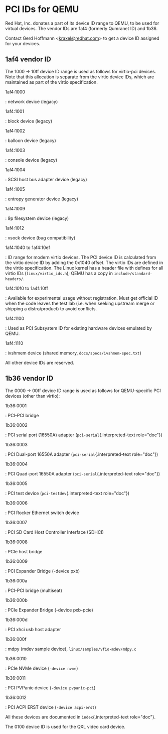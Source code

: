 # PCI IDs for QEMU

Red Hat, Inc. donates a part of its device ID range to QEMU, to be used
for virtual devices. The vendor IDs are 1af4 (formerly Qumranet ID) and
1b36.

Contact Gerd Hoffmann \<<kraxel@redhat.com>\> to get a device ID
assigned for your devices.

## 1af4 vendor ID

The 1000 -\> 10ff device ID range is used as follows for virtio-pci
devices. Note that this allocation is separate from the virtio device
IDs, which are maintained as part of the virtio specification.

1af4:1000

:   network device (legacy)

1af4:1001

:   block device (legacy)

1af4:1002

:   balloon device (legacy)

1af4:1003

:   console device (legacy)

1af4:1004

:   SCSI host bus adapter device (legacy)

1af4:1005

:   entropy generator device (legacy)

1af4:1009

:   9p filesystem device (legacy)

1af4:1012

:   vsock device (bug compatibility)

1af4:1040 to 1af4:10ef

:   ID range for modern virtio devices. The PCI device ID is calculated
    from the virtio device ID by adding the 0x1040 offset. The virtio
    IDs are defined in the virtio specification. The Linux kernel has a
    header file with defines for all virtio IDs (`linux/virtio_ids.h`);
    QEMU has a copy in `include/standard-headers/`.

1af4:10f0 to 1a4f:10ff

:   Available for experimental usage without registration. Must get
    official ID when the code leaves the test lab (i.e. when seeking
    upstream merge or shipping a distro/product) to avoid conflicts.

1af4:1100

:   Used as PCI Subsystem ID for existing hardware devices emulated by
    QEMU.

1af4:1110

:   ivshmem device (shared memory, `docs/specs/ivshmem-spec.txt`)

All other device IDs are reserved.

## 1b36 vendor ID

The 0000 -\> 00ff device ID range is used as follows for QEMU-specific
PCI devices (other than virtio):

1b36:0001

:   PCI-PCI bridge

1b36:0002

:   PCI serial port (16550A) adapter (`pci-serial`{.interpreted-text
    role="doc"})

1b36:0003

:   PCI Dual-port 16550A adapter (`pci-serial`{.interpreted-text
    role="doc"})

1b36:0004

:   PCI Quad-port 16550A adapter (`pci-serial`{.interpreted-text
    role="doc"})

1b36:0005

:   PCI test device (`pci-testdev`{.interpreted-text role="doc"})

1b36:0006

:   PCI Rocker Ethernet switch device

1b36:0007

:   PCI SD Card Host Controller Interface (SDHCI)

1b36:0008

:   PCIe host bridge

1b36:0009

:   PCI Expander Bridge (-device pxb)

1b36:000a

:   PCI-PCI bridge (multiseat)

1b36:000b

:   PCIe Expander Bridge (-device pxb-pcie)

1b36:000d

:   PCI xhci usb host adapter

1b36:000f

:   mdpy (mdev sample device), `linux/samples/vfio-mdev/mdpy.c`

1b36:0010

:   PCIe NVMe device (`-device nvme`)

1b36:0011

:   PCI PVPanic device (`-device pvpanic-pci`)

1b36:0012

:   PCI ACPI ERST device (`-device acpi-erst`)

All these devices are documented in `index`{.interpreted-text
role="doc"}.

The 0100 device ID is used for the QXL video card device.
